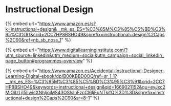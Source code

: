 # Instructional Design

{% embed url="https://www.amazon.es/s?k=instructional+design&__mk_es_ES=%C3%85M%C3%85%C5%BD%C3%95%C3%91&crid=2CC7HP8BSHO49&sprefix=instructional+design%2Caps%2C90&ref=nb_sb_noss_1" %}

{% embed url="https://www.digitallearninginstitute.com/?utm_source=linkedin&utm_medium=social&utm_campaign=social_linkedin_page_button#programmes-overview" %}

{% embed url="https://www.amazon.es/Accidental-Instructional-Designer-Learning-Digital-ebook/dp/B00KBBD0OQ/ref=sr_1_1?__mk_es_ES=%C3%85M%C3%85%C5%BD%C3%95%C3%91&crid=2CC7HP8BSHO49&keywords=instructional+design&qid=1669021152&qu=eyJxc2MiOiIzLjI5IiwicXNhIjoiMS43OSIsInFzcCI6IjEuNTkifQ%3D%3D&sprefix=instructional+design%2Caps%2C90&sr=8-1" %}

